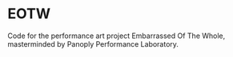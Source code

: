 # EOTW

Code for the performance art project Embarrassed Of The Whole, masterminded by Panoply Performance Laboratory.